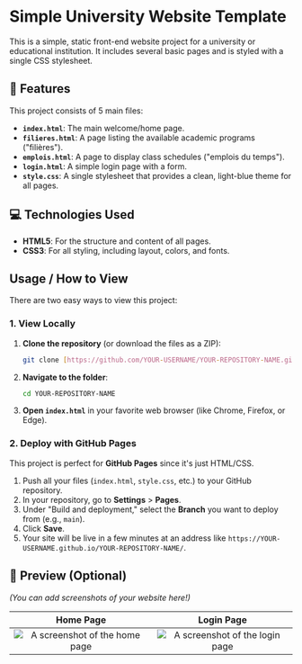 # Simple University Website Template

This is a simple, static front-end website project for a university or educational institution. It includes several basic pages and is styled with a single CSS stylesheet.

## 🚀 Features

This project consists of 5 main files:

* **`index.html`**: The main welcome/home page.
* **`filieres.html`**: A page listing the available academic programs ("filières").
* **`emplois.html`**: A page to display class schedules ("emplois du temps").
* **`login.html`**: A simple login page with a form.
* **`style.css`**: A single stylesheet that provides a clean, light-blue theme for all pages.

## 💻 Technologies Used

* **HTML5**: For the structure and content of all pages.
* **CSS3**: For all styling, including layout, colors, and fonts.

## Usage / How to View

There are two easy ways to view this project:

### 1. View Locally

1.  **Clone the repository** (or download the files as a ZIP):
    ```sh
    git clone [https://github.com/YOUR-USERNAME/YOUR-REPOSITORY-NAME.git](https://github.com/YOUR-USERNAME/YOUR-REPOSITORY-NAME.git)
    ```
2.  **Navigate to the folder**:
    ```sh
    cd YOUR-REPOSITORY-NAME
    ```
3.  **Open `index.html`** in your favorite web browser (like Chrome, Firefox, or Edge).

### 2. Deploy with GitHub Pages

This project is perfect for **GitHub Pages** since it's just HTML/CSS.

1.  Push all your files (`index.html`, `style.css`, etc.) to your GitHub repository.
2.  In your repository, go to **Settings** > **Pages**.
3.  Under "Build and deployment," select the **Branch** you want to deploy from (e.g., `main`).
4.  Click **Save**.
5.  Your site will be live in a few minutes at an address like `https://YOUR-USERNAME.github.io/YOUR-REPOSITORY-NAME/`.

## 📸 Preview (Optional)

*(You can add screenshots of your website here!)*

| Home Page | Login Page |
| :---: | :---: |
| ![A screenshot of the home page](README-images/home.png) | ![A screenshot of the login page](README-images/login.png) |
